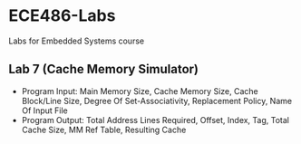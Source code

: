 # ECE486-Labs

Labs for Embedded Systems course


## Lab 7 (Cache Memory Simulator)
* Program Input: Main Memory Size, Cache Memory Size, Cache Block/Line Size, Degree Of Set-Associativity, Replacement Policy, Name Of Input File
* Program Output: Total Address Lines Required, Offset, Index, Tag, Total Cache Size, MM Ref Table, Resulting Cache
